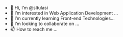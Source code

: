 - 👋 Hi, I’m @sltulasi
- 👀 I’m interested in Web Application Development ...
- 🌱 I’m currently learning Front-end Technologies...
- 💞️ I’m looking to collaborate on ...
- 📫 How to reach me ...

<!---
sltulasi/sltulasi is a ✨ special ✨ repository because its `README.md` (this file) appears on your GitHub profile.
You can click the Preview link to take a look at your changes.
--->
